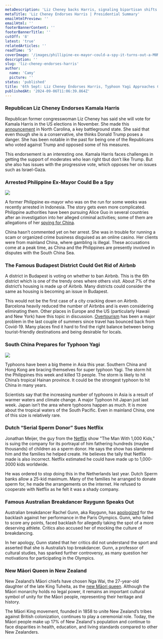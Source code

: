 ```yaml
---
metaDescription: 'Liz Cheney backs Harris, signaling bipartisan shifts in the political landscape.'
metaTitle: 'Liz Cheney Endorses Harris | Presidential Summary'
emailHtmlPreview: ''
emailHtml: ''
footerBannerContent: ''
footerBannerTitle: ''
cutOff: '8'
latest: 'true'
relatedArticles: ''
readTime: '5'
coverImage: '/images/phillipine-ex-mayor-could-a-spy-it-turns-out-a-M0MD.webp'
description: ''
slug: 'liz-cheney-endorses-harris'
author:
  name: 'Camy'
  picture: ''
status: 'published'
title: '6th Sept: Liz Cheney Endorses Harris, Typhoon Yagi Approaches China'
publishedAt: '2024-09-06T11:06:39.864Z'
---
```


### Republican Liz Cheney Endorses Kamala Harris

Republican former congresswoman Liz Cheney has said she will vote for Kamala Harris in the US elections in November. She made this [announcement](https://edition.cnn.com/2024/09/04/politics/liz-cheney-voting-kamala-harris/index.html) in North Carolina, a key battleground state. She said that even though she is a conservative, she thinks Donald Trump poses a danger. She has been notable in the past for being one of the Republicans who voted against Trump and opposed some of his measures.

This endorsement is an interesting one. Kamala Harris faces challenges in getting the support of moderates who lean right tbut don’t like Trump. But she also has issues with the progressive vote, which opposes her on issues such as Israel-Gaza.

### Arrested Philippine Ex-Mayor Could Be a Spy

![](/images/phillipine-ex-mayor-could-a-spy-it-turns-out-a-IwNj.webp)

A former Philippine ex-mayor who was on the run for some weeks was recently arrested in Indonesia. The story gets even more complicated. Philippine authorities have been pursuing Alice Guo in several countries after an investigation into her alleged criminal activities; some of them are allegations of her [spying for China](https://www.bbc.com/news/articles/c0mnyrm8739o).

China hasn’t commented yet on her arrest. She was in trouble for running a scam or organized crime business disguised as an online casino. Her clients were from mainland China, where gambling is illegal. These accusations come at a peak time, as China and the Philippines are presently involved in disputes with the South China Sea.

### The Famous Budapest District Could Get Rid of Airbnb

A district in Budapest is voting on whether to ban Airbnb. This is the 6th district which is one of the trendy ones where others visit. About 7% of the district’s housing is made up of Airbnb. Many districts could consider the same as housing is becoming an issue in Budapest.

This would not be the first case of a city cracking down on Airbnb. Barcelona heavily reduced the number of Airbnbs and is even considering eliminating them. Other places in Europe and the US (particularly Hawaii and New York) have this topic in discussion. [Overtourism](https://edition.cnn.com/travel/tourism-why-it-went-wrong/index.html) has been a major problem in the last couple of summers since travel has bounced back from Covid-19. Many places find it hard to find the right balance between being tourist-friendly destinations and being desirable for locals.

### South China Prepares for Typhoon Yagi

![](/images/southern-china---hong-kong-prepare-for-a-typhoon-a-QwOT.webp)

Typhoons have been a big theme in Asia this year. Southern China and Hong Kong are bracing themselves for super typhoon Yagi. The storm hit the Philippines this week and killed 13 people. The storm is likely to hit China’s tropical Hainan province. It could be the strongest typhoon to hit China in many years.

Scientists say that the increasing number of typhoons in Asia is a result of warmer waters and climate change. A major Typhoon hit Japan just last week. Japan isn’t the area where typhoons happen as much. It is more about the tropical waters of the South Pacific. Even in mainland China, one of this size is relatively rare.

### Dutch “Serial Sperm Donor” Sues Netflix

Jonathan Meijer, the guy from the [Netflix](https://www.dw.com/en/dutch-serial-sperm-donor-sues-sensationalist-netflix/a-70134557) show "The Man With 1,000 Kids," is suing the company for its portrayal of him fathering hundreds (maybe thousands) of children as a sperm donor. He says the show has slandered him and the families he helped create. He believes the tally that Netflix made is also incorrect. Netflix estimated he could have made up to 1,000-3000 kids worldwide.

He was ordered to stop doing this in the Netherlands last year. Dutch Sperm banks allow a 25-kid maximum. Many of the families he arranged to donate sperm for, he made the arrangements on the internet. He refused to cooperate with Netflix as he felt it was a shady company.

### Famous Australian Breakdancer Raygunn Speaks Out

Australian breakdancer Rachel Gunn, aka Raygunn, has [apologized](https://news.sky.com/story/raygun-australian-breakdancer-rachael-gunn-apologises-for-backlash-after-performance-at-paris-olympics-13209620) for the backlash against her performance in the Paris Olympics. Gunn, who failed to score any points, faced backlash for allegedly taking the spot of a more deserving athlete. Critics also accused her of mocking the culture of breakdancing.

In her apology, Gunn stated that her critics did not understand the sport and asserted that she is Australia’s top breakdancer. Gunn, a professor of cultural studies, has sparked further controversy, as many question her motivations for participating in the Olympics.

### New Māori Queen in New Zealand

New Zealand’s Māori chiefs have chosen Nga Wai, the 27-year-old daughter of the late King Tuheita, as the [new Māori queen](https://www.aljazeera.com/gallery/2024/9/5/maori-in-new-zealand-anoint-a-new-queen). Although the Māori monarchy holds no legal power, it remains an important cultural symbol of unity for the Māori people, representing their heritage and history.

The Māori King movement, founded in 1858 to unite New Zealand’s tribes against British colonization, continues to play a ceremonial role. Today, the Māori people make up 17% of New Zealand's population and continue to face disparities in health, education, and living standards compared to other New Zealanders.